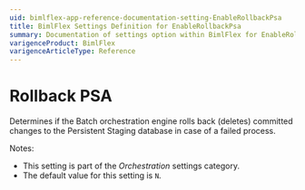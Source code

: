```yaml
---
uid: bimlflex-app-reference-documentation-setting-EnableRollbackPsa
title: BimlFlex Settings Definition for EnableRollbackPsa
summary: Documentation of settings option within BimlFlex for EnableRollbackPsa
varigenceProduct: BimlFlex
varigenceArticleType: Reference
---
```


# Rollback PSA

Determines if the Batch orchestration engine rolls back (deletes) committed changes to the Persistent Staging database in case of a failed process.

Notes:

* This setting is part of the *Orchestration* settings category.
* The default value for this setting is `N`.
